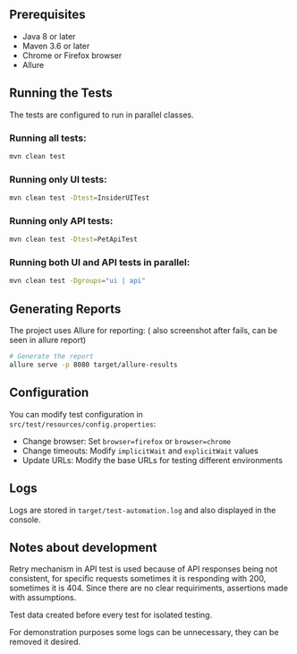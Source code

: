 
## Prerequisites

- Java 8 or later
- Maven 3.6 or later
- Chrome or Firefox browser
- Allure

## Running the Tests

The tests are configured to run in parallel classes.

### Running all tests:

```bash
mvn clean test
```

### Running only UI tests:

```bash
mvn clean test -Dtest=InsiderUITest
```

### Running only API tests:

```bash
mvn clean test -Dtest=PetApiTest
```

### Running both UI and API tests in parallel:

```bash
mvn clean test -Dgroups="ui | api"
```

## Generating Reports

The project uses Allure for reporting: ( also screenshot after fails, can be seen in allure report)

```bash
# Generate the report
allure serve -p 8080 target/allure-results 
```

## Configuration

You can modify test configuration in `src/test/resources/config.properties`:

- Change browser: Set `browser=firefox` or `browser=chrome`
- Change timeouts: Modify `implicitWait` and `explicitWait` values
- Update URLs: Modify the base URLs for testing different environments

## Logs

Logs are stored in `target/test-automation.log` and also displayed in the console.

## Notes about development

Retry mechanism in API test is used because of API responses being not consistent, for specific requests sometimes it is responding with 200, sometimes it is 404. Since there are no clear requiriments, assertions made with assumptions.

Test data created before every test for isolated testing.

For demonstration purposes some logs can be unnecessary, they can be removed it desired.




